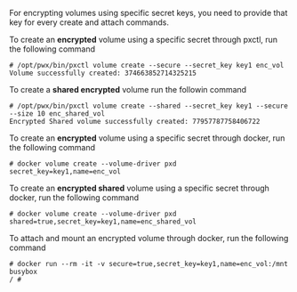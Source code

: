 For encrypting volumes using specific secret keys, you need to provide that key for every create and attach commands.

To create an **encrypted** volume using a specific secret through pxctl, run the following command

```
# /opt/pwx/bin/pxctl volume create --secure --secret_key key1 enc_vol
Volume successfully created: 374663852714325215

```

To create a **shared encrypted** volume run the followin command

```
# /opt/pwx/bin/pxctl volume create --shared --secret_key key1 --secure --size 10 enc_shared_vol
Encrypted Shared volume successfully created: 77957787758406722
```

To create an **encrypted** volume using a specific secret through docker, run the following command

```
# docker volume create --volume-driver pxd secret_key=key1,name=enc_vol

```

To create an **encrypted shared** volume using a specific secret through docker, run the following command

```
# docker volume create --volume-driver pxd shared=true,secret_key=key1,name=enc_shared_vol

```

To attach and mount an encrypted volume through docker, run the following command

```
# docker run --rm -it -v secure=true,secret_key=key1,name=enc_vol:/mnt busybox
/ #

```
